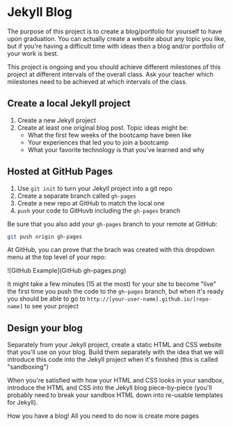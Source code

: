 # Jekyll Blog

The purpose of this project is to create a blog/portfolio for yourself to have upon graduation. You can actually create a website about any topic you like, but if you're having a difficult time with ideas then a blog and/or portfolio of your work is best.

This project is ongoing and you should achieve different milestones of this project at different intervals of the overall class. Ask your teacher which milestones need to be achieved at which intervals of the class.

## Create a local Jekyll project

1. Create a new Jekyll project
1. Create at least one original blog post. Topic ideas might be:
    - What the first few weeks of the bootcamp have been like
    - Your experiences that led you to join a bootcamp
    - What your favorite technology is that you've learned and why

## Hosted at GitHub Pages

1. Use `git init` to turn your Jekyll project into a git repo
1. Create a separate branch called `gh-pages`
1. Create a new repo at GitHub to match the local one
1. `push` your code to GitHuvb including the `gh-pages` branch

Be sure that you also add your `gh-pages` branch to your remote at GitHub:

```sh
git push origin gh-pages
```

At GitHub, you can prove that the brach was created with this dropdown menu at the top level of your repo:

![GitHub Example](GitHub gh-pages.png)

It might take a few minutes (15 at the most) for your site to become "live" the first time you push the code to the `gh-pages` branch, but when it's ready you should be able to go to `http://[your-user-name].github.io/[repo-name]` to see your project

## Design your blog

Separately from your Jekyll project, create a static HTML and CSS website that you'll use on your blog. Build them separately with the idea that we will introduce this code into the Jekyll project when it's finished (this is called "sandboxing")

When you're satisfied with how your HTML and CSS looks in your sandbox, introduce the HTML and CSS into the Jekyll blog piece-by-piece (you'll probably need to break your sandbox HTML down into re-usable templates for Jekyll).

How you have a blog! All you need to do now is create more pages

